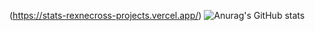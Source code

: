 
(https://stats-rexnecross-projects.vercel.app/)
![Anurag's GitHub stats](https://stats-rexnecross-projects.vercel.app//api?username=RexNecross)
